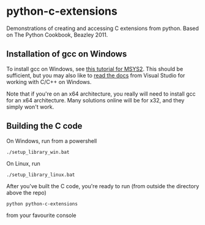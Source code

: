# python-c-extensions
Demonstrations of creating and accessing C extensions from python. Based on The Python Cookbook, Beazley 2011.

## Installation of gcc on Windows
To install gcc on Windows, see [this tutorial for MSYS2](https://www.msys2.org/). This should be sufficient, but you may also like to [read the docs](https://code.visualstudio.com/docs/cpp/config-mingw) from Visual Studio for working with C/C++ on Windows.

Note that if you're on an x64 architecture, you really will need to install gcc for an x64 architecture. Many solutions
online will be for x32, and they simply won't work.

## Building the C code
On Windows, run from a powershell
```
./setup_library_win.bat
```

On Linux, run
```
./setup_library_linux.bat
```

After you've built the C code, you're ready to run (from outside the directory above the repo)
```
python python-c-extensions
```
from your favourite console